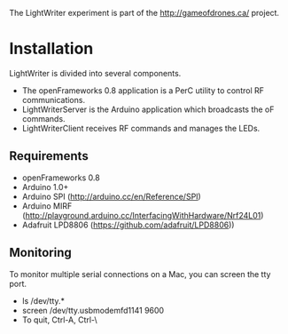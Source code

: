 The LightWriter experiment is part of the http://gameofdrones.ca/ project.

Installation
============

LightWriter is divided into several components. 
- The openFrameworks 0.8 application is a PerC utility to control RF communications.
- LightWriterServer is the Arduino application which broadcasts the oF commands.
- LightWriterClient receives RF commands and manages the LEDs.

Requirements
------------

- openFrameworks 0.8
- Arduino 1.0+
- Arduino SPI (http://arduino.cc/en/Reference/SPI)
- Arduino MIRF (http://playground.arduino.cc/InterfacingWithHardware/Nrf24L01)
- Adafruit LPD8806 (https://github.com/adafruit/LPD8806))

Monitoring
----------
To monitor multiple serial connections on a Mac, you can screen the tty port.
- ls /dev/tty.*
- screen /dev/tty.usbmodemfd1141 9600
- To quit, Ctrl-A, Ctrl-\